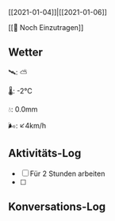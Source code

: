 [[2021-01-04]]|[[2021-01-06]]

[[📅 Noch Einzutragen]]

## Wetter

🛰: ⛅️

🌡: -2°C

💧: 0.0mm

🌬: ↙4km/h

## Aktivitäts-Log

- [ ] Für 2 Stunden arbeiten
- [ ] 

## Konversations-Log


